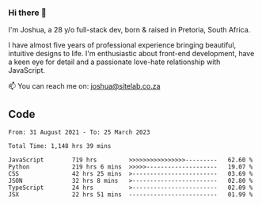 ### Hi there 👋

I'm Joshua, a 28 y/o full-stack dev, born & raised in Pretoria, South Africa. 

I have almost five years of professional experience bringing beautiful, intuitive designs to life. I'm enthusiastic about front-end development, have a keen eye for detail and a passionate love-hate relationship with JavaScript.

📫 You can reach me on: joshua@sitelab.co.za

## **Code**

<!--START_SECTION:waka-->

```text
From: 31 August 2021 - To: 25 March 2023

Total Time: 1,148 hrs 39 mins

JavaScript        719 hrs         >>>>>>>>>>>>>>>>---------   62.60 %
Python            219 hrs 6 mins  >>>>>--------------------   19.07 %
CSS               42 hrs 25 mins  >------------------------   03.69 %
JSON              32 hrs 8 mins   >------------------------   02.80 %
TypeScript        24 hrs          >------------------------   02.09 %
JSX               22 hrs 51 mins  -------------------------   01.99 %
```

<!--END_SECTION:waka-->
